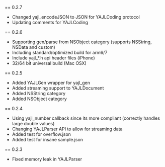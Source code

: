 == 0.2.7

- Changed yajl_encodeJSON to JSON for YAJLCoding protocol
- Updating comments for YAJLCoding

== 0.2.6

- Supporting gen/parse from NSObject category (supports NSString, NSData and custom)
- Including standard/optimized build for arm6/7
- Include yajl_*.h api header files (iPhone)
- 32/64 bit universal build (Mac OSX)

== 0.2.5 

- Added YAJLGen wrapper for yajl_gen
- Added streaming support to YAJLDocument
- Added NSString category
- Added NSObject category

== 0.2.4

- Using yajl_number callback since its more compliant (correctly handles large double values)
- Changing YAJLParser API to allow for streaming data
- Added test for overflow.json
- Added test for insane sample.json

== 0.2.3

- Fixed memory leak in YAJLParser

